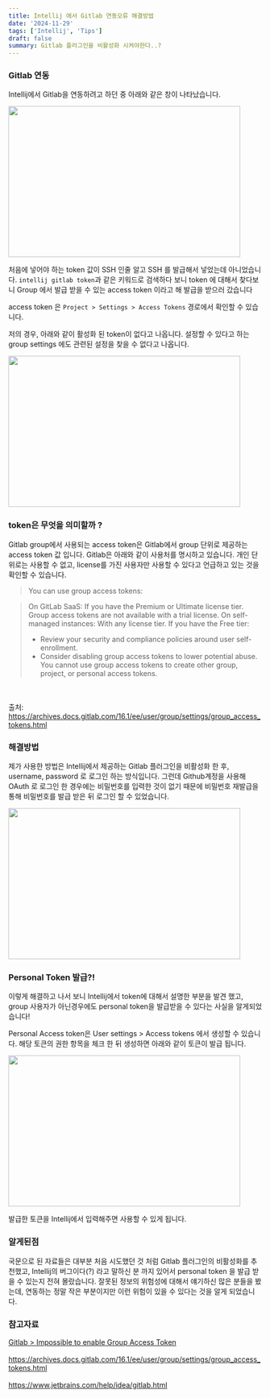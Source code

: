 ```yaml
---
title: Intellij 에서 Gitlab 연동오류 해결방법
date: '2024-11-29'
tags: ['Intellij', 'Tips']
draft: false
summary: Gitlab 플러그인을 비활성화 시켜야한다..?
---
```


### Gitlab 연동

Intellij에서 Gitlab을 연동하려고 하던 중 아래와 같은 창이 나타났습니다.

<img width="460" height="300" src="/static/images/project/vcs_popup.png"/>

처음에 넣어야 하는 token 값이 SSH 인줄 알고 SSH 를 발급해서 넣었는데 아니었습니다.
`intellij gitlab token`과 같은 키워드로 검색하다 보니 token 에 대해서 찾다보니 Group 에서 발급 받을 수 있는 access token 이라고 해 발급을 받으러 갔습니다

access token 은 `Project > Settings > Access Tokens` 경로에서 확인할 수 있습니다.

저의 경우, 아래와 같이 활성화 된 token이 없다고 나옵니다. 설정할 수 있다고 하는 group settings 에도 관련된 설정을 찾을 수 없다고 나옵니다. 

<img width="460" height="300" src="/static/images/project/group_permissions.png"/>

### token은 무엇을 의미할까 ?

Gitlab group에서 사용되는 access token은 Gitlab에서 group 단위로 제공하는 access token 값 입니다. Gitlab은 아래와 같이 사용처를 명시하고 있습니다. 개인 단위로는 사용할 수 없고, license를 가진 사용자만 사용할 수 있다고 언급하고 있는 것을 확인할 수 있습니다.


>You can use group access tokens:

>On GitLab SaaS: If you have the Premium or Ultimate license tier. Group access tokens are not available with a trial license.
>On self-managed instances: With any license tier. If you have the Free tier:
> - Review your security and compliance policies around user self-enrollment.
> - Consider disabling group access tokens to lower potential abuse.
>You cannot use group access tokens to create other group, project, or personal access tokens.

<br></br> 출처: https://archives.docs.gitlab.com/16.1/ee/user/group/settings/group_access_tokens.html

### 해결방법

제가 사용한 방법은 Intellij에서 제공하는 Gitlab 플러그인을 비활성화 한 후, username, password 로 로그인 하는 방식입니다. 그런데 Github계정을 사용해 OAuth 로 로그인 한 경우에는 비밀번호를 입력한 것이 없기 때문에 비밀번호 재발급을 통해 비밀번호를 발급 받은 뒤 로그인 할 수 있었습니다.

<img width="460" height="300" src="/static/images/project/commit_img.png"/>

### Personal Token 발급?! 
이렇게 해결하고 나서 보니 Intellij에서 token에 대해서 설명한 부분을 발견 했고, group 사용자가 아닌경우에도 personal token을 발급받을 수 있다는 사실을 알게되었습니다!

Personal Access token은 User settings > Access tokens 에서 생성할 수 있습니다. 해당 토큰의 권한 항목을 체크 한 뒤 생성하면 아래와 같이 토큰이 발급 됩니다.

<img width="460" height="300" src="/static/images/project/personal_access_token.png"/>

발급한 토큰을 Intellij에서 입력해주면 사용할 수 있게 됩니다.

### 알게된점
국문으로 된 자료들은 대부분 처음 시도했던 것 처럼 Gitlab 플러그인의 비활성화를 추천했고, Intellij의 버그이다(?) 라고 말하신 분 까지 있어서 personal token 을 발급 받을 수 있는지 전혀 몰랐습니다. 잘못된 정보의 위험성에 대해서 얘기하신 많은 분들을 봤는데, 연동하는 정말 작은 부분이지만 이런 위험이 있을 수 있다는 것을 알게 되었습니다.


### 참고자료
[Gitlab > Impossible to enable Group Access Token](https://forum.gitlab.com/t/gitlab-impossible-to-enable-group-access-token/81540)<br></br>https://archives.docs.gitlab.com/16.1/ee/user/group/settings/group_access_tokens.html<br></br>https://www.jetbrains.com/help/idea/gitlab.html